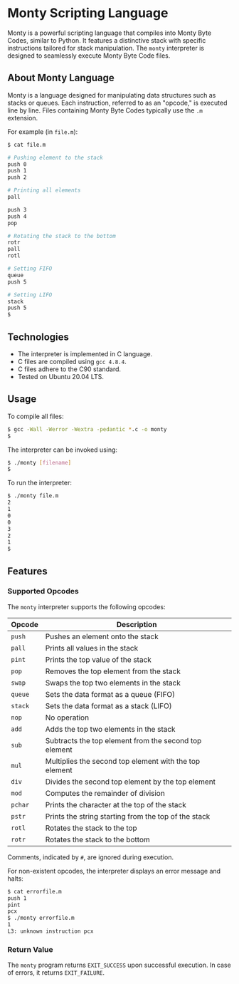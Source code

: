# Monty Scripting Language

Monty is a powerful scripting language that compiles into Monty Byte Codes, similar to Python. It features a distinctive stack with specific instructions tailored for stack manipulation. The `monty` interpreter is designed to seamlessly execute Monty Byte Code files.

## About Monty Language

Monty is a language designed for manipulating data structures such as stacks or queues. Each instruction, referred to as an "opcode," is executed line by line. Files containing Monty Byte Codes typically use the `.m` extension.

For example (in `file.m`):

```bash
$ cat file.m

# Pushing element to the stack
push 0
push 1
push 2

# Printing all elements
pall

push 3
push 4
pop

# Rotating the stack to the bottom
rotr
pall
rotl

# Setting FIFO
queue
push 5

# Setting LIFO
stack
push 5
$
```

## Technologies

- The interpreter is implemented in C language.
- C files are compiled using `gcc 4.8.4`.
- C files adhere to the C90 standard.
- Tested on Ubuntu 20.04 LTS.

## Usage

To compile all files:

```bash
$ gcc -Wall -Werror -Wextra -pedantic *.c -o monty
$
```

The interpreter can be invoked using:

```bash
$ ./monty [filename]
$
```

To run the interpreter:

```bash
$ ./monty file.m
2
1
0
0
3
2
1
$
```

## Features

### Supported Opcodes

The `monty` interpreter supports the following opcodes:

| Opcode | Description                   |
| ------ | ----------------------------- |
| `push` | Pushes an element onto the stack |
| `pall` | Prints all values in the stack |
| `pint` | Prints the top value of the stack |
| `pop`  | Removes the top element from the stack |
| `swap` | Swaps the top two elements in the stack |
| `queue`| Sets the data format as a queue (FIFO) |
| `stack`| Sets the data format as a stack (LIFO) |
| `nop`  | No operation |
| `add`  | Adds the top two elements in the stack |
| `sub`  | Subtracts the top element from the second top element |
| `mul`  | Multiplies the second top element with the top element |
| `div`  | Divides the second top element by the top element |
| `mod`  | Computes the remainder of division |
| `pchar`| Prints the character at the top of the stack |
| `pstr` | Prints the string starting from the top of the stack |
| `rotl` | Rotates the stack to the top |
| `rotr` | Rotates the stack to the bottom |

Comments, indicated by `#`, are ignored during execution.

For non-existent opcodes, the interpreter displays an error message and halts:

```bash
$ cat errorfile.m
push 1
pint
pcx
$ ./monty errorfile.m
1
L3: unknown instruction pcx
```

### Return Value

The `monty` program returns `EXIT_SUCCESS` upon successful execution. In case of errors, it returns `EXIT_FAILURE`.
